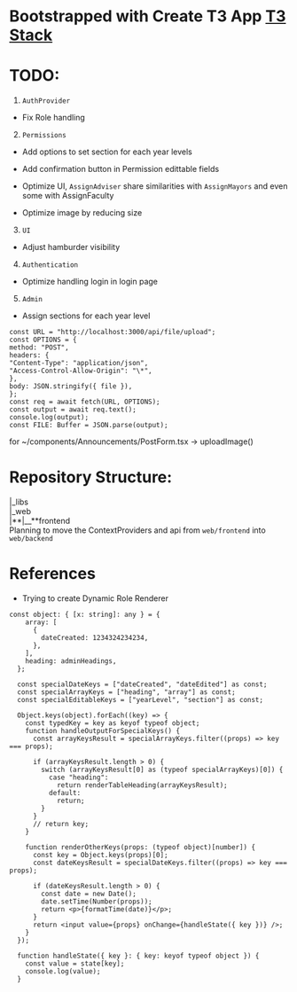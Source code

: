 # Bootstrapped with Create T3 App [T3 Stack](https://create.t3.gg/)

# **TODO:**

1. `AuthProvider`

- Fix Role handling

2. `Permissions`

- Add options to set section for each year levels
- Add confirmation button in Permission edittable fields
- Optimize UI, `AssignAdviser` share similarities with `AssignMayors` and even some with AssignFaculty

- Optimize image by reducing size

3. `UI`

- Adjust hamburder visibility

4. `Authentication`

- Optimize handling login in login page

5. `Admin`

- Assign sections for each year level

```
const URL = "http://localhost:3000/api/file/upload";
const OPTIONS = {
method: "POST",
headers: {
"Content-Type": "application/json",
"Access-Control-Allow-Origin": "\*",
},
body: JSON.stringify({ file }),
};
const req = await fetch(URL, OPTIONS);
const output = await req.text();
console.log(output);
const FILE: Buffer = JSON.parse(output);
```

for ~/components/Announcements/PostForm.tsx -> uploadImage()

# Repository Structure:

|\_libs<br>
|\_web<br>
|**|\_\_**frontend<br>
Planning to move the ContextProviders and api from `web/frontend` into `web/backend`

# References

- Trying to create Dynamic Role Renderer

```
const object: { [x: string]: any } = {
    array: [
      {
        dateCreated: 1234324234234,
      },
    ],
    heading: adminHeadings,
  };

  const specialDateKeys = ["dateCreated", "dateEdited"] as const;
  const specialArrayKeys = ["heading", "array"] as const;
  const specialEditableKeys = ["yearLevel", "section"] as const;

  Object.keys(object).forEach((key) => {
    const typedKey = key as keyof typeof object;
    function handleOutputForSpecialKeys() {
      const arrayKeysResult = specialArrayKeys.filter((props) => key === props);

      if (arrayKeysResult.length > 0) {
        switch (arrayKeysResult[0] as (typeof specialArrayKeys)[0]) {
          case "heading":
            return renderTableHeading(arrayKeysResult);
          default:
            return;
        }
      }
      // return key;
    }

    function renderOtherKeys(props: (typeof object)[number]) {
      const key = Object.keys(props)[0];
      const dateKeysResult = specialDateKeys.filter((props) => key === props);

      if (dateKeysResult.length > 0) {
        const date = new Date();
        date.setTime(Number(props));
        return <p>{formatTime(date)}</p>;
      }
      return <input value={props} onChange={handleState({ key })} />;
    }
  });

  function handleState({ key }: { key: keyof typeof object }) {
    const value = state[key];
    console.log(value);
  }
```
